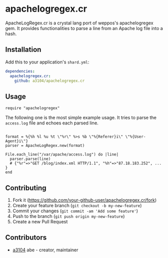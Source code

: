# apachelogregex.cr


ApacheLogRegex.cr is a crystal lang port of weppos's apachelogregex gem. 
It provides functionalities to parse a line from an Apache log file into a hash.

## Installation

Add this to your application's `shard.yml`:

```yaml
dependencies:
  apachelogregex.cr:
    github: a3104/apachelogregex.cr
```

## Usage

```crystal
require "apachelogregex"
```


The following one is the most simple example usage. It tries to parse the `access.log` file and echoes each parsed line.

```

format = %{%h %l %u %t \"%r\" %>s %b \"%{Referer}i\" \"%{User-Agent}i\"}
parser = ApacheLogRegex.new(format)

File.each_line("/var/apache/access.log") do |line|
  parser.parse(line)
  # {"%r"=>"GET /blog/index.xml HTTP/1.1", "%h"=>"87.18.183.252", ... }
end
```




## Contributing

1. Fork it (<https://github.com/your-github-user/apachelogregex.cr/fork>)
2. Create your feature branch (`git checkout -b my-new-feature`)
3. Commit your changes (`git commit -am 'Add some feature'`)
4. Push to the branch (`git push origin my-new-feature`)
5. Create a new Pull Request

## Contributors

- [a3104](https://github.com/a3104) abe - creator, maintainer
